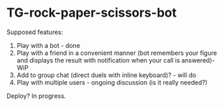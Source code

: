 # TG-rock-paper-scissors-bot

Supposed features:
1. Play with a bot - done
2. Play with a friend in a convenient manner (bot remembers your figure and displays the result with notification when your call is answered)- WiP
3. Add to group chat (direct duels with inline keyboard)? - will do
4. Play with multiple users - ongoing discussion (is it really needed?)

Deploy? In progress.

